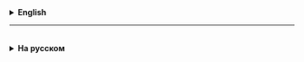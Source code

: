 <details>
  <summary style="cursor: pointer;"><b>English</b></summary>

# ENUM - Brief

An enumeration type is a special data type that allows a variable to be a set of predefined constants.
A variable must be equal to one of the predefined values for it. Because they are constants,
the field names of an enumeration type are written in capital letters.

In the Java programming language, an enumeration type is defined using the enum keyword.
For example, you can specify an enumeration type for days of the week as follows:

public enum Day {
SUNDAY, MONDAY, TUESDAY, WEDNESDAY,
THURSDAY, FRIDAY, SATURDAY
}

All enumerations implicitly extend java.lang.Enum.
Here is a link to the official Oracle tutorial on enumerated types:
<a href="https://docs.oracle.com/javase/tutorial/java/javaOO/enum.html">Enum</a>

**ENUM application area**
Tasks that have a finite list of values, for example:
- days of the week
- months of the year
- seasons of the year
- user roles in the system (USER, GUEST, ADMIN, MANAGER)
- ...
  Otherwise, you would have to create an array of the corresponding type for each such list.

_______________________________

# ENUM - in detail

The name `enum` comes from the word *enumeration* - enumeration.
This is another type of data types in Java.

Sometimes, a programmer needs to create a new data type,
whose variables accept only values from a small fixed list.

For example, the `WeekDay` type can only accept the values `MONDAY`, `TUESDAY`, `WEDNESDAY`, ... A total of 7 values.
Or the `Month` type can only accept the values `JANUARY`, `FEBRUARY`, `MARCH`, ... A total of 12 values.
Of course, you can use numbers (type `int`): `1` — Monday, `2` — Tuesday, etc.
But someone can accidentally assign such a variable the value `8`, or, for example, the value `0`.

A situation can easily arise when one programmer thinks that the days of the week (or months) are numbered from zero,
another — that from one.

That is why Java came up with a data type that consists of a finite set of values — `enum`.

# Type declaration

The declaration of a new `enum` data type looks like this:

```java
enum TypeName {
VALUE1,
VALUE2,
VALUE3,
}
```

Where `TypeName` is the name of the new type (class), and the possible values are listed in brackets, separated by commas:
`Value1`, `Value2`, `Value3`.

Let's create our own `enum` for the `WeekDay` type for the sake of example:

```java
// New Day type
enum Day {
MONDAY, // Monday
TUESDAY, // Tuesday
WEDNESDAY, // Wednesday
THURSDAY, // Thursday
FRIDAY, // Friday
SATURDAY, // Saturday
SUNDAY, // Sunday
}
```

# Using the type

You can create a variable and assign a value to it like this:
```java
Day day = Day.FRIDAY;
System.out.println(day);
```

This will print `FRIDAY`.

`enum` types can be used as an argument to `switch..case`.

# `enum` methods

The enum type has several built-in methods.

The static `values()` method returns an **array** of all values of the `enum` type:

```java
Day[] days = Day.values();

for (Day day: days) {
System.out.println(day);
}

System.out.println(days[2]); // Prints WEDNESDAY
```

The `ordinal()` method returns the ordinal number (`int`) of the constant. It should be called not on the `enum` class,
but on the **value** of the `enum`:

```java
System.out.println(Day.MONDAY.ordinal()); // Prints 0
```

To convert an `enum` object to a string, call the `toString()` method on it:
```java
String str = Day.MONDAY.toString(); // str = "MONDAY"
```

For the reverse conversion (string to `Day` object), you can use the static method `valueOf()`:
```java
Day day = Day.valueOf("MONDAY"); // day = Day.MONDAY
```

For converting enum to number and vice versa, the already known methods `ordinal()` and `values()` are used:
```java
Day day = Day.values()[2]; // day = Day.WEDNESDAY
```

# Important (!)

Since the values of the `enum` type are a **fixed set of constants**,
they **can** be compared using `==`.


</details>

<hr>

<details style="padding-top: 18px">
  <summary style="cursor: pointer;"><b>На русском</b></summary>

# ENUM - кратко

Тип перечисления — это специальный тип данных, который позволяет переменной быть набором предопределенных констант.
Переменная должна быть равна одному из предопределенных для нее значений. Поскольку они являются константами,
имена полей перечисляемого типа пишутся большими буквами.

В языке программирования Java тип перечисления определяется с помощью ключевого слова enum.
Например, вы можете указать тип перечисления дней недели следующим образом:

	public enum Day {
	    SUNDAY, MONDAY, TUESDAY, WEDNESDAY,
	    THURSDAY, FRIDAY, SATURDAY 
	}

**Все перечисления неявно расширяют java.lang.Enum.**
Вот ссылка на официальный Oracle туториал по перечисляемым типам:
<a href="https://docs.oracle.com/javase/tutorial/java/javaOO/enum.html">Enum</a>

**Область применения ENUM**
Задачи, в которых имеется конечный перечень значений, например:
- дни недели
- месяцы в году
- времена года
- роли пользователей в системе (USER, GUEST, ADMIN, MANAGER)
- ...
  Иначе пришлось бы заводить массив соответствующего типа под каждый такой список.

_______________________________

# ENUM - подробно

Название `enum` происходит от слова *enumeration* — перечисление.
Это еще одна разновидность типов данных в Java.

Иногда в работе программиста возникает необходимость создать новый тип данных,
переменные которого принимают только значения из небольшого фиксированного списка.

Например, тип `ДеньНедели` может принимать только значения `ПОНЕДЕЛЬНИК`, `ВТОРНИК`, `СРЕДА`, ... Всего 7 значений.
Или тип `Месяц` может принимать только значения `ЯНВАРЬ`, `ФЕВРАЛЬ`, `МАРТ`, ... Всего 12 значений.
Можно, конечно, использовать числа (тип `int`): `1` — понедельник, `2` — вторник и т.д.
Но кто-то случайно может присвоить такой переменной значение `8`, или, например, значение `0`.

Легко может возникнуть ситуация, когда один программист думает, что дни недели (или месяцы) нумеруются с нуля,
другой — что с единицы.

Поэтому в Java придумали тип данных, который состоит из конечного набора значений — `enum`.

# Объявление типа

Выглядит объявление нового `enum` типа данных так:

```java
enum ИмяТипа {
   ЗНАЧЕНИЕ1,
   ЗНАЧЕНИЕ2,
   ЗНАЧЕНИЕ3,
}
```

Где `ИмяТипа` — это имя нового типа (класса), а в скобках через запятую перечислены возможные значения:
`Значение1`, `Значение2`, `Значение3`.

Давайте ради примера создадим свой `enum` для типа `ДеньНедели`:

```java
// Новый тип Day
enum Day {
   MONDAY, // Понедельник
   TUESDAY, // Вторник
   WEDNESDAY, // Среда
   THURSDAY, // Четверг
   FRIDAY, // Пятница
   SATURDAY, // Суббота
   SUNDAY, // Воскресенье
}
```

# Использование типа

Создать переменную и присвоить ей значение можно следующим образом:
```java
Day day = Day.FRIDAY;
System.out.println(day);
```

На экран будет выведено `FRIDAY`.

Типы `enum` можно использовать в качестве аргумента `switch..case`.

# Методы `enum`

Тип enum имеет несколько встроенных методов.

Статический метод `values()` возвращает **массив** всех значений типа `enum`:
```java
Day[] days = Day.values();

for (Day day: days) {
  System.out.println(day);
}

System.out.println(days[2]); // Выведет WEDNESDAY
```

Метод `ordinal()` возвращает порядковый номер (`int`) константы. Вызывать его нужно не у класса `enum`,
а у **значения** `enum`:

```java
System.out.println(Day.MONDAY.ordinal()); // Выведет 0
```

Чтобы преобразовать объект типа `enum` в строку, у него нужно вызвать метод `toString()`:
```java
String str = Day.MONDAY.toString(); // str = "MONDAY"
```

Для обратного преобразования (строки в объект `Day`) можно воспользоваться статическим методом `valueOf()`:
```java
Day day = Day.valueOf("MONDAY"); // day = Day.MONDAY
```

Для преобразования enum в число и наоборот используются уже известные методы `ordinal()` и `values()`:
```java
Day day = Day.values()[2]; // day = Day.WEDNESDAY
```

# Важно (!)

Так как значения типа `enum` представляют собой **фиксированный набор констант**,
их **можно** сравнивать через `==`.


</details>
